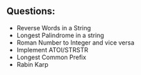 ## Questions:
- Reverse Words in a String
- Longest Palindrome in a string
- Roman Number to Integer and vice versa
- Implement ATOI/STRSTR
- Longest Common Prefix
- Rabin Karp
